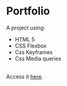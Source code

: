 # Portfolio
A project using:
<ul>
  <li>HTML 5</li>
  <li>CSS Flexbox</li>
  <li>Css Keyframes</li>
  <li>Css Media queries</li>
</ul>
<br>
Access it <a href="https://niknows.github.io/css-flex-box-full-page/.">here</a>.
